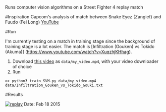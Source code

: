 Runs computer vision algorithms on a Street Fighter 4 replay match

#Inspiration
Capcom's analysis of match between Snake Eyez (Zangief) and Fuudo (Fei Long)
[YouTube](http://youtu.be/dlIcud319Yk?t=15m42s)

#Run

I'm currently testing on a match in training stage since the background of
training stage is a lot easier. The match is [Infiltration (Gouken) vs Tokido
(Akuma)] (https://www.youtube.com/watch?v=XuqzhjKHhag).

1. Download [this video](https://www.youtube.com/watch?v=XuqzhjKHhag) as
   `data/my_video.mp4`, with your video downloader of choice
2. Run

<b></b>

    >> python3 train_SVM.py data/my_video.mp4 data/Infiltration_Gouken_vs_Tokido_Gouki.txt

#Results

[![replay](http://img.youtube.com/vi/37NeE0lTZc8/0.jpg)](https://www.youtube.com/watch?v=37NeE0lTZc8)
Date: Feb 18 2015
